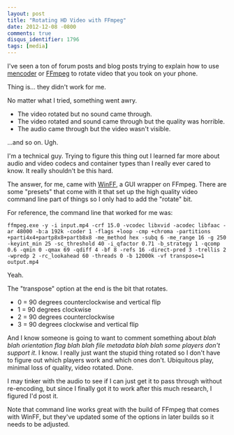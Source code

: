 ```yaml
---
layout: post
title: "Rotating HD Video with FFmpeg"
date: 2012-12-08 -0800
comments: true
disqus_identifier: 1796
tags: [media]
---
```

I've seen a ton of forum posts and blog posts trying to explain how to
use [mencoder](http://www.mplayerhq.hu) or [FFmpeg](http://ffmpeg.org/)
to rotate video that you took on your phone.

Thing is... they didn't work for me.

No matter what I tried, something went awry.

-   The video rotated but no sound came through.
-   The video rotated and sound came through but the quality was
    horrible.
-   The audio came through but the video wasn't visible.

...and so on. Ugh.

I'm a technical guy. Trying to figure this thing out I learned far more
about audio and video codecs and container types than I really ever
cared to know. It really shouldn't be this hard.

The answer, for me, came with [WinFF](http://winff.org/), a GUI wrapper
on FFmpeg. There are some "presets" that come with it that set up the
high quality video command line part of things so I only had to add the
"rotate" bit.

For reference, the command line that worked for me was:

`ffmpeg.exe -y -i input.mp4 -crf 15.0 -vcodec libxvid -acodec libfaac -ar 48000 -b:a 192k -coder 1 -flags +loop -cmp +chroma -partitions +parti4x4+partp8x8+partb8x8 -me_method hex -subq 6 -me_range 16 -g 250 -keyint_min 25 -sc_threshold 40 -i_qfactor 0.71 -b_strategy 1 -qcomp 0.6 -qmin 0 -qmax 69 -qdiff 4 -bf 8 -refs 16 -direct-pred 3 -trellis 2 -wpredp 2 -rc_lookahead 60 -threads 0 -b 12000k -vf transpose=1 output.mp4`

Yeah.

The "transpose" option at the end is the bit that rotates.

-   0 = 90 degrees counterclockwise and vertical flip
-   1 = 90 degrees clockwise
-   2 = 90 degrees counterclockwise
-   3 = 90 degrees clockwise and vertical flip

And I know someone is going to want to comment something about *blah
blah orientation flag blah blah file metadata blah blah some players
don't support it*. I know. I really just want the stupid thing rotated
so I don't have to figure out which players work and which ones don't.
Ubiquitous play, minimal loss of quality, video rotated. Done.

I may tinker with the audio to see if I can just get it to pass through
without re-encoding, but since I finally got it to work after this much
research, I figured I'd post it.

Note that command line works great with the build of FFmpeg that comes
with WinFF, but they've updated some of the options in later builds so
it needs to be adjusted.

